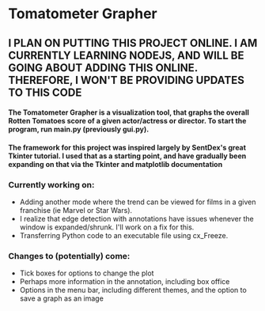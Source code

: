 # Tomatometer Grapher

## I PLAN ON PUTTING THIS PROJECT ONLINE. I AM CURRENTLY LEARNING NODEJS, AND WILL BE GOING ABOUT ADDING THIS ONLINE. THEREFORE, I WON'T BE PROVIDING UPDATES TO THIS CODE

#### The Tomatometer Grapher is a visualization tool, that graphs the overall Rotten Tomatoes score of a given actor/actress or director. To start the program, run main.py (previously gui.py).
#### The framework for this project was inspired largely by SentDex's great Tkinter tutorial. I used that as a starting point, and have gradually been expanding on that via the Tkinter and matplotlib documentation

### Currently working on:
 - Adding another mode where the trend can be viewed for films in a given franchise (ie Marvel or Star Wars).
 - I realize that edge detection with annotations have issues whenever the window is expanded/shrunk. I'll work on a fix for this.
 - Transferring Python code to an executable file using cx_Freeze.

### Changes to (potentially) come:
- Tick boxes for options to change the plot
- Perhaps more information in the annotation, including box office
- Options in the menu bar, including different themes, and the option to save a graph as an image
